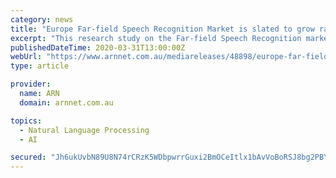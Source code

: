 ```yaml
---
category: news
title: "Europe Far-field Speech Recognition Market is slated to grow rapidly in the coming years"
excerpt: "This research study on the Far-field Speech Recognition market enumerates details about this industry in terms of a detailed evaluation and also an in-depth assessment of this business. The Far-field Speech Recognition market has been suitably divided into important segments, as per the report. A detailed overview of the industry with respect ..."
publishedDateTime: 2020-03-31T13:00:00Z
webUrl: "https://www.arnnet.com.au/mediareleases/48898/europe-far-field-speech-recognition-market-is/"
type: article

provider:
  name: ARN
  domain: arnnet.com.au

topics:
  - Natural Language Processing
  - AI

secured: "Jh6ukUvbN89U8N74rCRzK5WDbpwrrGuxi2BmOCeItlx1bAvVoBoRSJ8bg2PBYyOU67LrBG5W3O8hKQMciYX6ABBqkbhYCuQm3sEjT+yU2YdPCjXlPan8cnaeuRIRmfBcbXdA622jEtcM77qRg/XR1A52TngllOmUd0U5QcMXbxei+t//tYCg81xkRYL35P8YycpfihmRFyO1o1lQg/+ZNNjSX/33R337cFbkQ6Jps1PXVmA2BC4QJ/8Y3MRksnyIEIGWy7evzh+4+Hu5IjqhLaMb+PHjDhzsKMaEF4wyT+bp/EK8xbJbkaOrqxSwrMJs;FdjS8/yyh/elRyX3xPqTAg=="
---
```


